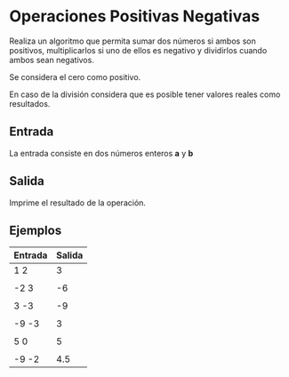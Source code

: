 # Operaciones Positivas Negativas

Realiza un algoritmo que permita sumar dos números si ambos son positivos, multiplicarlos si uno de ellos es negativo y dividirlos cuando ambos sean negativos. 

Se considera el cero como positivo. 

En caso de la división considera que es posible tener valores reales como resultados.

## Entrada

La entrada consiste en dos números enteros **a** y **b**

## Salida

Imprime el resultado de la operación.

## Ejemplos

|Entrada| Salida  |
|--|--|
|1  2  | 3 |
|  |  |
| -2 3 | -6 |
|  |  |
| 3 -3 | -9 |
|  |  |
|-9 -3  |  3|
|  |  |
| 5 0 | 5 |
|  |  |
|-9 -2  | 4.5 |
